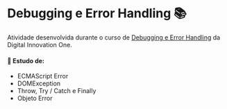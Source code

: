 # Debugging e Error Handling 📚
Atividade desenvolvida durante o curso de <a href="https://web.dio.me/course/debugging-e-error-handling/learning/61732474-2428-45c9-be5d-885f777e9e31?back=/track/inter-frontend-developer">Debugging e Error Handling</a> da Digital Innovation One.

#### 📌 Estudo de:
- ECMAScript Error
- DOMException
- Throw, Try / Catch e Finally
- Objeto Error